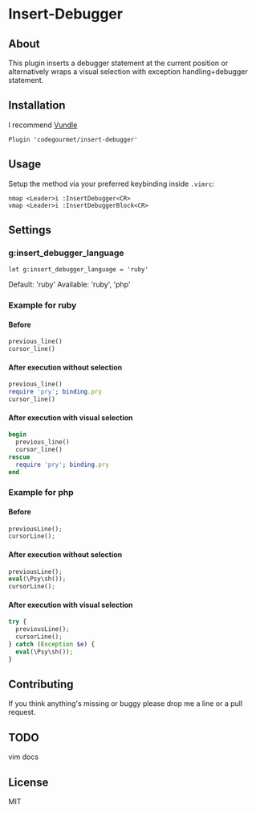 # Insert-Debugger

## About
This plugin inserts a debugger statement at the current position or alternatively wraps a visual selection with exception handling+debugger statement.

## Installation

I recommend [Vundle](https://github.com/VundleVim/Vundle.vim)

    Plugin 'codegourmet/insert-debugger'

## Usage

Setup the method via your preferred keybinding inside `.vimrc`:

    nmap <Leader>i :InsertDebugger<CR>
    vmap <Leader>i :InsertDebuggerBlock<CR>

## Settings

### g:insert_debugger_language

    let g:insert_debugger_language = 'ruby'

Default: 'ruby'
Available: 'ruby', 'php'

### Example for ruby

#### Before

```ruby
previous_line()
cursor_line()
```

#### After execution without selection

```ruby
previous_line()
require 'pry'; binding.pry
cursor_line()
```

#### After execution with visual selection

```ruby
begin
  previous_line()
  cursor_line()
rescue
  require 'pry'; binding.pry
end
```

### Example for php

#### Before

```php
previousLine();
cursorLine();
```

#### After execution without selection

```php
previousLine();
eval(\Psy\sh());
cursorLine();
```

#### After execution with visual selection

```php
try {
  previousLine();
  cursorLine();
} catch (Exception $e) {
  eval(\Psy\sh());
}
```

## Contributing
If you think anything's missing or buggy please drop me a line or a pull request.

## TODO

vim docs

## License
MIT
